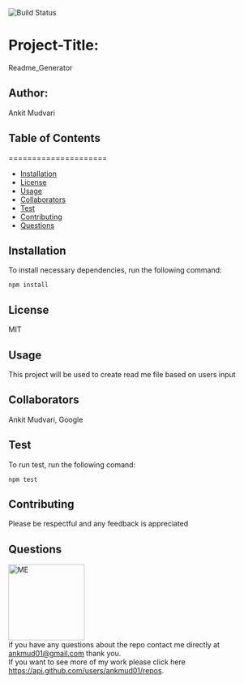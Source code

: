 ![Build Status](https://img.shields.io/badge/build-passing-brightgreen?style=plastic)

# Project-Title: 
Readme_Generator

## Author: 
Ankit Mudvari

## Table of Contents
=====================
* [Installation](#installation)
* [License](#license)
* [Usage](#usage)
* [Collaborators](#collaborators)
* [Test](#test)
* [Contributing](#contributing)
* [Questions](#questions)

## Installation
To install necessary dependencies, run the following command:<br>
```
npm install
```

## License
MIT

## Usage
This project will be used to create read me file based on users input

## Collaborators
Ankit Mudvari, Google

## Test
To run test, run the following comand:<br>
```
npm test
```

## Contributing
Please be respectful and any feedback is appreciated

## Questions

<img src="https://avatars0.githubusercontent.com/u/59261007?v=4" alt="ME" width="150" height="150"><br>
if you have any questions about the repo contact me directly at ankmud01@gmail.com thank you.<br>
If you want to see more of my work please click here https://api.github.com/users/ankmud01/repos.

